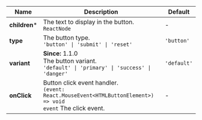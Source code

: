 <table>
  <thead>
    <tr>
      <th>Name</th>
      <th>Description</th>
      <th>Default</th>
    </tr>
  </thead>
  <tbody>
    <tr>
      <td>
        <b>children</b><span title="required" style={{ color: 'var(--ifm-color-danger)' }}>*</span>
      </td>
      <td>The text to display in the button.<br/><code>ReactNode</code></td>
      <td>-</td>
    </tr>
    <tr>
      <td>
        <b>type</b>
      </td>
      <td>The button type.<br/><code>&#x27;button&#x27; | &#x27;submit&#x27; | &#x27;reset&#x27;</code></td>
      <td><code>'button'</code></td>
    </tr>
    <tr>
      <td>
        <b>variant</b>
      </td>
      <td><strong>Since:</strong> 1.1.0<br/>The button variant.<br/><code>&#x27;default&#x27; | &#x27;primary&#x27; | &#x27;success&#x27; | &#x27;danger&#x27;</code></td>
      <td><code>'default'</code></td>
    </tr>
    <tr>
      <td>
        <b>onClick</b>
      </td>
      <td>Button click event handler.<br/><code>(event: React.MouseEvent&lt;HTMLButtonElement&gt;) &#x3D;&gt; void</code><br/><code>event</code> The click event.</td>
      <td>-</td>
    </tr>
  </tbody>
</table>
